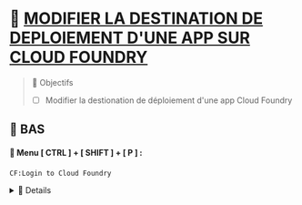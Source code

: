 # 🌸 [MODIFIER LA DESTINATION DE DEPLOIEMENT D'UNE APP SUR CLOUD FOUNDRY](link)

> 🌺 Objectifs
>
> - [ ] Modifier la destionation de déploiement d'une app Cloud Foundry

## 🌸 BAS

#### 💮 **Menu [ CTRL ] + [ SHIFT ] + [ P ]** :

```html
CF:Login to Cloud Foundry
```

<details>
  <summary>🍧 Details</summary>

![](./assets/Capture%20d’écran%202025-06-06%20154807.png)

![](./assets/Capture%20d’écran%202025-06-06%20154925.png)

</details>
